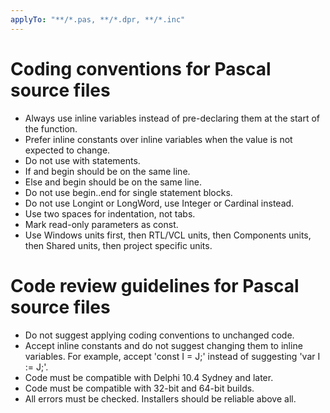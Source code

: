 ```yaml
---
applyTo: "**/*.pas, **/*.dpr, **/*.inc"
---
```

# Coding conventions for Pascal source files
- Always use inline variables instead of pre-declaring them at the start of the function.
- Prefer inline constants over inline variables when the value is not expected to change.
- Do not use with statements.
- If and begin should be on the same line.
- Else and begin should be on the same line.
- Do not use begin..end for single statement blocks.
- Do not use Longint or LongWord, use Integer or Cardinal instead.
- Use two spaces for indentation, not tabs.
- Mark read-only parameters as const.
- Use Windows units first, then RTL/VCL units, then Components units, then Shared units, then project specific units.
# Code review guidelines for Pascal source files
- Do not suggest applying coding conventions to unchanged code.
- Accept inline constants and do not suggest changing them to inline variables. For example, accept 'const I = J;' instead of suggesting 'var I := J;'.
- Code must be compatible with Delphi 10.4 Sydney and later.
- Code must be compatible with 32-bit and 64-bit builds.
- All errors must be checked. Installers should be reliable above all.
